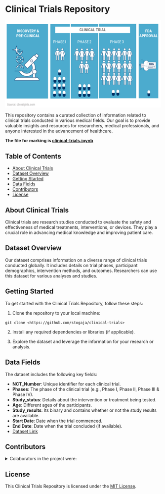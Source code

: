 # Clinical Trials Repository

 ![My Portfolio](https://github.com/stogaja/clinical-trials/blob/main/clinical-trials-process.png) 

This repository contains a curated collection of information related to clinical trials conducted in various medical fields. Our goal is to provide valuable insights and resources for researchers, medical professionals, and anyone interested in the advancement of healthcare.

**The file for marking is [clinical-trials.ipynb](https://github.com/stogaja/clinical-trials/clinical-trials.ipynb)**

## Table of Contents

- [About Clinical Trials](#about-clinical-trials)
- [Dataset Overview](#dataset-overview)
- [Getting Started](#getting-started)
- [Data Fields](#data-fields)
- [Contributors](#contributors)
- [License](#license)

## About Clinical Trials

Clinical trials are research studies conducted to evaluate the safety and effectiveness of medical treatments, interventions, or devices. They play a crucial role in advancing medical knowledge and improving patient care.

## Dataset Overview

Our dataset comprises information on a diverse range of clinical trials conducted globally. It includes details on trial phases, participant demographics, intervention methods, and outcomes. Researchers can use this dataset for various analyses and studies.

## Getting Started

To get started with the Clinical Trials Repository, follow these steps:

1. Clone the repository to your local machine:

```
git clone <https://github.com/stogaja/clinical-trials>
```

2. Install any required dependencies or libraries (if applicable).

3. Explore the dataset and leverage the information for your research or analysis.

## Data Fields

The dataset includes the following key fields:

- **NCT_Number**: Unique identifier for each clinical trial.
- **Phases**: The phase of the clinical trial (e.g., Phase I, Phase II, Phase III & Phase IV).
- **Study_status**: Details about the intervention or treatment being tested.
- **Age**: Different ages of the participants.
- **Study_results**: Its binary and contains whether or not the study results are available.
- **Start Date**: Date when the trial commenced.
- **End Date**: Date when the trial concluded (if available).
- [Dataset Link](https://drive.google.com/drive/folders/1_Mwd5TC1enoaBoXYpZYhSuJ_Y6lF-EnX)

## Contributors

<details>
  <summary>Colaborators in the project were:</summary>
  
- [Mutheu Nguta](https://github.com/mutheu-array)
- [Prudence Muchangi](https://github.com/PrudenceMu)
- [Stephen Ogaja](https://github.com/stogaja)

</details>

## License

This Clinical Trials Repository is licensed under the [MIT License](LICENSE).
